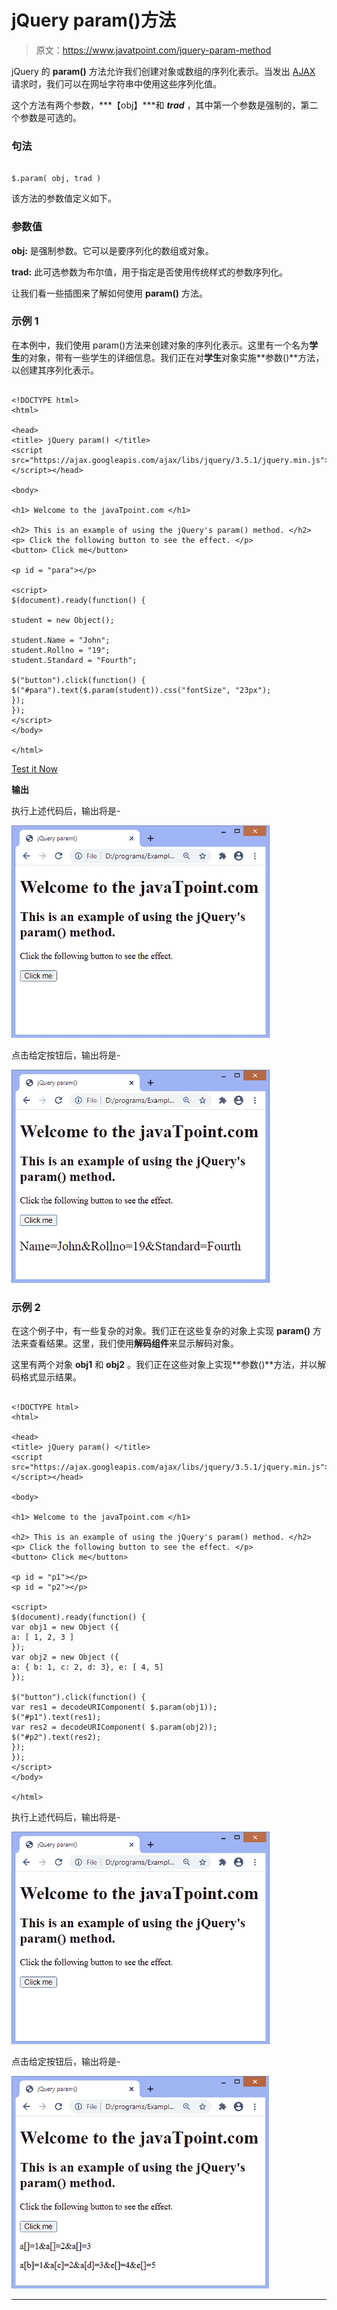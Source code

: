 # jQuery param()方法

> 原文：<https://www.javatpoint.com/jquery-param-method>

jQuery 的 **param()** 方法允许我们创建对象或数组的序列化表示。当发出 [AJAX](https://www.javatpoint.com/ajax-tutorial) 请求时，我们可以在网址字符串中使用这些序列化值。

这个方法有两个参数，***【obj】***和 ***trad*** ，其中第一个参数是强制的，第二个参数是可选的。

### 句法

```

$.param( obj, trad )

```

该方法的参数值定义如下。

### 参数值

**obj:** 是强制参数。它可以是要序列化的数组或对象。

**trad:** 此可选参数为布尔值，用于指定是否使用传统样式的参数序列化。

让我们看一些插图来了解如何使用 **param()** 方法。

### 示例 1

在本例中，我们使用 param()方法来创建对象的序列化表示。这里有一个名为**学生**的对象，带有一些学生的详细信息。我们正在对**学生**对象实施**参数()**方法，以创建其序列化表示。

```

<!DOCTYPE html>
<html>

<head>
<title> jQuery param() </title>
<script src="https://ajax.googleapis.com/ajax/libs/jquery/3.5.1/jquery.min.js"></script></head>

<body>

<h1> Welcome to the javaTpoint.com </h1>

<h2> This is an example of using the jQuery's param() method. </h2>
<p> Click the following button to see the effect. </p>
<button> Click me</button>

<p id = "para"></p>

<script>
$(document).ready(function() {

student = new Object();

student.Name = "John";
student.Rollno = "19";
student.Standard = "Fourth";

$("button").click(function() {
$("#para").text($.param(student)).css("fontSize", "23px");
});
});
</script>
</body>

</html>

```

[Test it Now](https://www.javatpoint.com/oprweb/test.jsp?filename=jquery-param-method1)

**输出**

执行上述代码后，输出将是-

![jQuery param() method](img/7c81c0a4908f5237002f865a60f862cd.png)

点击给定按钮后，输出将是-

![jQuery param() method](img/afcd06839ebb11b94b23ebd6220e145d.png)

### 示例 2

在这个例子中，有一些复杂的对象。我们正在这些复杂的对象上实现 **param()** 方法来查看结果。这里，我们使用**解码组件**来显示解码对象。

这里有两个对象 **obj1** 和 **obj2** 。我们正在这些对象上实现**参数()**方法，并以解码格式显示结果。

```

<!DOCTYPE html>
<html>

<head>
<title> jQuery param() </title>
<script src="https://ajax.googleapis.com/ajax/libs/jquery/3.5.1/jquery.min.js"></script></head>

<body>

<h1> Welcome to the javaTpoint.com </h1>

<h2> This is an example of using the jQuery's param() method. </h2>
<p> Click the following button to see the effect. </p>
<button> Click me</button>

<p id = "p1"></p>
<p id = "p2"></p>

<script>
$(document).ready(function() {
var obj1 = new Object ({
a: [ 1, 2, 3 ]
});
var obj2 = new Object ({
a: { b: 1, c: 2, d: 3}, e: [ 4, 5]
});

$("button").click(function() {
var res1 = decodeURIComponent( $.param(obj1));
$("#p1").text(res1);
var res2 = decodeURIComponent( $.param(obj2));
$("#p2").text(res2);
});
});
</script>
</body>

</html>

```

执行上述代码后，输出将是-

![jQuery param() method](img/53f706d0d7acb76d19a2d65fccc9464c.png)

点击给定按钮后，输出将是-

![jQuery param() method](img/77ec342f5af009fd4865db8ed944c17a.png)

* * *